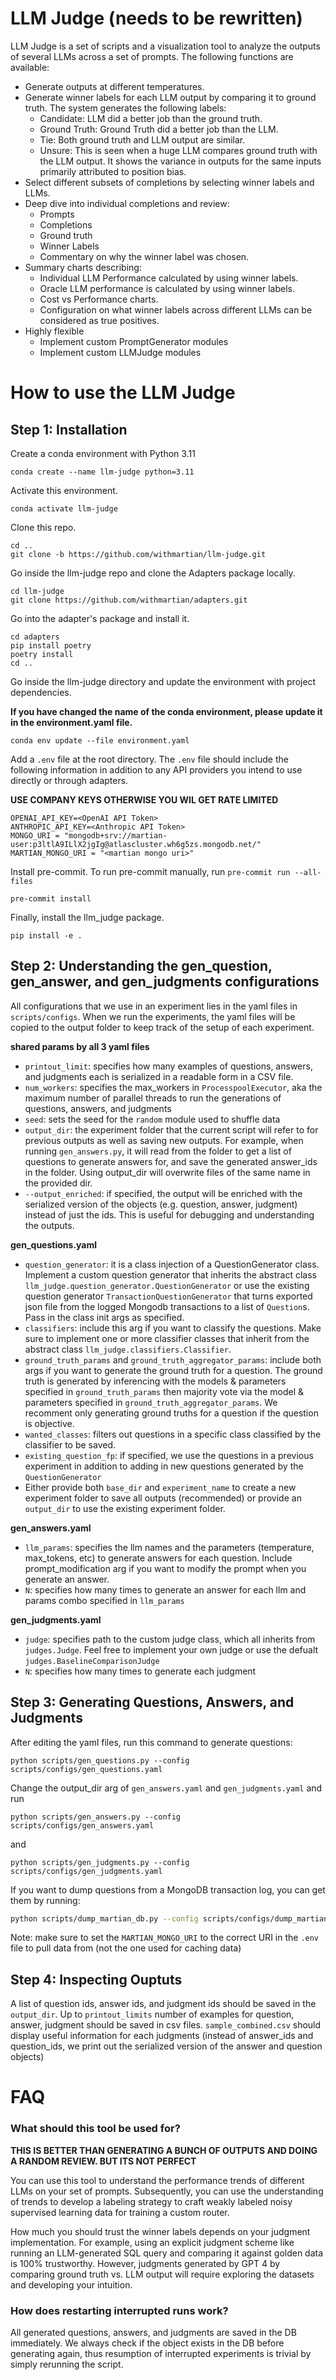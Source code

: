 # LLM Judge (needs to be rewritten)
LLM Judge is a set of scripts and a visualization tool to analyze the outputs of several LLMs across a set of prompts. The following functions are available:
* Generate outputs at different temperatures.
* Generate winner labels for each LLM output by comparing it to ground truth. The system generates the following labels:
  * Candidate: LLM did a better job than the ground truth.
  * Ground Truth: Ground Truth did a better job than the LLM.
  * Tie: Both ground truth and LLM output are similar.
  * Unsure: This is seen when a huge LLM compares ground truth with the LLM output. It shows the variance in outputs for the same inputs primarily attributed to position bias. 
* Select different subsets of completions by selecting winner labels and LLMs. 
* Deep dive into individual completions and review:
  * Prompts
  * Completions
  * Ground truth
  * Winner Labels
  * Commentary on why the winner label was chosen. 
* Summary charts describing:
  * Individual LLM Performance calculated by using winner labels.
  * Oracle LLM performance is calculated by using winner labels.
  * Cost vs Performance charts.
  * Configuration on what winner labels across different LLMs can be considered as true positives. 
* Highly flexible
  * Implement custom PromptGenerator modules
  * Implement custom LLMJudge modules

# How to use the LLM Judge
## Step 1: Installation
Create a conda environment with Python 3.11
```
conda create --name llm-judge python=3.11
```
Activate this environment.
```
conda activate llm-judge
```
Clone this repo.
```
cd ..
git clone -b https://github.com/withmartian/llm-judge.git 
```
Go inside the llm-judge repo and clone the Adapters package locally.
```
cd llm-judge
git clone https://github.com/withmartian/adapters.git
```
Go into the adapter's package and install it.
```
cd adapters
pip install poetry
poetry install
cd ..
```
Go inside the llm-judge directory and update the environment with project dependencies.

**If you have changed the name of the conda environment, please update it in the environment.yaml file.**
```
conda env update --file environment.yaml
```
Add a `.env` file at the root directory. The `.env` file should include the following information in addition to any API providers you intend to use directly or through adapters.

**USE COMPANY KEYS OTHERWISE YOU WIL GET RATE LIMITED**
```
OPENAI_API_KEY=<OpenAI API Token>
ANTHROPIC_API_KEY=<Anthropic API Token>
MONGO_URI = "mongodb+srv://martian-user:p3ltlA9ILlX2jgIg@atlascluster.wh6g5zs.mongodb.net/"
MARTIAN_MONGO_URI = "<martian mongo uri>"
```
Install pre-commit. To run pre-commit manually, run `pre-commit run --all-files`
```
pre-commit install
```
Finally, install the llm_judge package.
```
pip install -e .
```
## Step 2: Understanding the gen_question, gen_answer, and gen_judgments configurations
All configurations that we use in an experiment lies in the yaml files in `scripts/configs`. When we run the experiments, the yaml files will be copied to the output folder to keep track of the setup of each experiment. 

**shared params by all 3 yaml files**
* `printout_limit`: specifies how many examples of questions, answers, and judgments each is serialized in a readable form in a CSV file.
* `num_workers`: specifies the max_workers in `ProcesspoolExecutor`, aka the maximum number of parallel threads to run the generations of questions, answers, and judgments
* `seed`: sets the seed for the `random` module used to shuffle data
* `output_dir`: the experiment folder that the current script will refer to for previous outputs as well as saving new outputs. For example, when running `gen_answers.py`, it will read from the folder to get a list of questions to generate answers for, and save the generated answer_ids in the folder. Using output_dir will overwrite files of the same name in the provided dir.
* `--output_enriched`: if specified, the output will be enriched with the serialized version of the objects (e.g. question, answer, judgment) instead of just the ids. This is useful for debugging and understanding the outputs.
  
**gen_questions.yaml**
* `question_generator`: it is a class injection of a QuestionGenerator class. Implement a custom question generator that inherits the abstract class `llm_judge.question_generator.QuestionGenerator` or use the existing question generator `TransactionQuestionGenerator` that turns exported json file from the logged Mongodb transactions to a list of `Question`s. Pass in the class init args as specified.
* `classifiers`: include this arg if you want to classify the questions. Make sure to implement one or more classifier classes that inherit from the abstract class `llm_judge.classifiers.Classifier`.
* `ground_truth_params` and `ground_truth_aggregator_params`: include both args if you want to generate the ground truth for a question. The ground truth is generated by inferencing with the models & parameters specified in `ground_truth_params` then majority vote via the model & parameters specified in `ground_truth_aggregator_params`. We recomment only generating ground truths for a question if the question is objective.
* `wanted_classes`: filters out questions in a specific class classified by the classifier to be saved.
* `existing_question_fp`: if specified, we use the questions in a previous experiment in addition to adding in new questions generated by the `QuestionGenerator`
* Either provide both `base_dir` and `experiment_name` to create a new experiment folder to save all outputs (recommended) or provide an `output_dir` to use the existing experiment folder. 

**gen_answers.yaml**
* `llm_params`: specifies the llm names and the parameters (temperature, max_tokens, etc) to generate answers for each question. Include prompt_modification arg if you want to modify the prompt when you generate an answer.
* `N`: specifies how many times to generate an answer for each llm and params combo specified in `llm_params`

**gen_judgments.yaml**
* `judge`: specifies path to the custom judge class, which all inherits from `judges.Judge`. Feel free to implement your own judge or use the defualt `judges.BaselineComparisonJudge`
* `N`: specifies how many times to generate each judgment

## Step 3: Generating Questions, Answers, and Judgments
After editing the yaml files, run this command to generate questions:
```
python scripts/gen_questions.py --config scripts/configs/gen_questions.yaml
```
Change the output_dir arg of `gen_answers.yaml` and `gen_judgments.yaml` and run
```
python scripts/gen_answers.py --config scripts/configs/gen_answers.yaml
```
and
```
python scripts/gen_judgments.py --config scripts/configs/gen_judgments.yaml
```

If you want to dump questions from a MongoDB transaction log, you can get them by running:
```bash
python scripts/dump_martian_db.py --config scripts/configs/dump_martian_db.yaml
```

Note: make sure to set the `MARTIAN_MONGO_URI` to the correct URI in the `.env` file to pull data from (not the one used for caching data)

## Step 4: Inspecting Ouptuts
A list of question ids, answer ids, and judgment ids should be saved in the `output_dir`. Up to `printout_limits` number of examples for question, answer, judgment should be saved in csv files. 
`sample_combined.csv` should display useful information for each judgments (instead of answer_ids and question_ids, we print out the serialized version of the answer and question objects)


# FAQ
### What should this tool be used for?
**THIS IS BETTER THAN GENERATING A BUNCH OF OUTPUTS AND DOING A RANDOM REVIEW. BUT ITS NOT PERFECT** 

You can use this tool to understand the performance trends of different LLMs on your set of prompts. Subsequently, you can use the understanding of trends to develop a labeling strategy to craft weakly labeled noisy supervised learning data for training a custom router. 

How much you should trust the winner labels depends on your judgment implementation. For example, using an explicit judgment scheme like running an LLM-generated SQL query and comparing it against golden data is 100% trustworthy. However, judgments generated by GPT 4 by comparing ground truth vs. LLM output will require exploring the datasets and developing your intuition. 

### How does restarting interrupted runs work?
All generated questions, answers, and judgments are saved in the DB immediately. We always check if the object exists in the DB before generating again, thus resumption of interrupted experiments is trivial by simply rerunning the script. 


